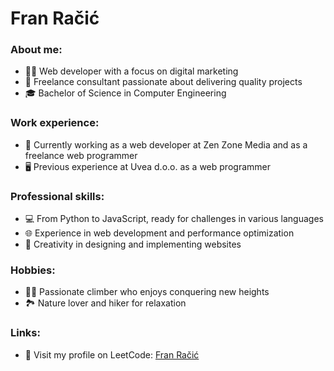 # Fran Račić

### About me:
- 👨‍💻 Web developer with a focus on digital marketing
- 🌟 Freelance consultant passionate about delivering quality projects
- 🎓 Bachelor of Science in Computer Engineering

### Work experience:
- 💼 Currently working as a web developer at Zen Zone Media and as a freelance web programmer
- 🖥️ Previous experience at Uvea d.o.o. as a web programmer

### Professional skills:
- 💻 From Python to JavaScript, ready for challenges in various languages
- 🌐 Experience in web development and performance optimization
- 🎨 Creativity in designing and implementing websites

### Hobbies:
- 🧗‍♂️ Passionate climber who enjoys conquering new heights
- 🏞️ Nature lover and hiker for relaxation

### Links:
- 💬 Visit my profile on LeetCode: [Fran Račić](https://leetcode.com/Fran_racic/)
